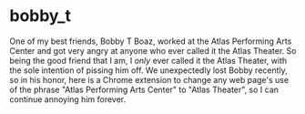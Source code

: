 # bobby_t
One of my best friends, Bobby T Boaz, worked at the Atlas Performing Arts Center and got very angry at anyone who ever called it the Atlas Theater.  So being the good friend that I am, I _only_ ever called it the Atlas Theater, with the sole intention of pissing him off.  We unexpectedly lost Bobby recently, so in his honor, here is a Chrome extension to change any web page's use of the phrase "Atlas Performing Arts Center" to "Atlas Theater", so I can continue annoying him forever.  
